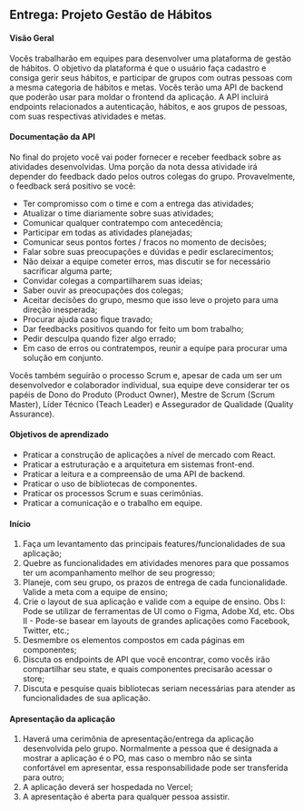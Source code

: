 <h2> Entrega: Projeto Gestão de Hábitos </h2>

<h4>Visão Geral</h4>

<p>   Vocês trabalharão em equipes para desenvolver uma plataforma de gestão de hábitos. O objetivo da plataforma é que o usuário faça cadastro e consiga gerir seus hábitos, e participar de grupos com outras pessoas com a mesma categoria de hábitos e metas. Vocês terão uma API de backend que poderão usar para moldar o frontend da aplicação. A API incluirá endpoints relacionados a autenticação, hábitos, e aos grupos de pessoas, com suas respectivas atividades e metas.</p>

<h4>Documentação da API</h4>

No final do projeto você vai poder fornecer e receber feedback sobre as atividades desenvolvidas. Uma porção da nota dessa atividade irá depender do feedback dado pelos outros colegas do grupo. Provavelmente, o feedback será positivo se você:

<ul>
<li>Ter compromisso com o time e com a entrega das atividades;</li>
<li>Atualizar o time diariamente sobre suas atividades;</li>
<li>Comunicar qualquer contratempo com antecedência;</li>
<li>Participar em todas as atividades planejadas;</li>
<li>Comunicar seus pontos fortes / fracos no momento de decisões;</li>
<li>Falar sobre suas preocupações e dúvidas e pedir esclarecimentos;</li>
<li>Não deixar a equipe cometer erros, mas discutir se for necessário sacrificar alguma parte;</li>
<li>Convidar colegas a compartilharem suas ideias;</li>
<li>Saber ouvir as preocupações dos colegas;</li>
<li>Aceitar decisões do grupo, mesmo que isso leve o projeto para uma direção inesperada;</li>
<li>Procurar ajuda caso fique travado;</li>
<li>Dar feedbacks positivos quando for feito um bom trabalho;</li>
<li>Pedir desculpa quando fizer algo errado;</li>
  <li>Em caso de erros ou contratempos, reunir a equipe para procurar uma solução em conjunto.</li>
</ul>

<p>Vocês também seguirão o processo Scrum e, apesar de cada um ser um desenvolvedor e colaborador individual, sua equipe deve considerar ter os papéis de Dono do Produto (Product Owner), Mestre de Scrum (Scrum Master), Líder Técnico (Teach Leader) e Assegurador de Qualidade (Quality Assurance).</p>


<h4>Objetivos de aprendizado</h4>

<ul>
<li>Praticar a construção de aplicações a nível de mercado com React.</li>
<li>Praticar a estruturação e a arquitetura em sistemas front-end.</li>
<li>Praticar a leitura e a compreensão de uma API de backend.</li>
<li>Praticar o uso de bibliotecas de componentes.</li>
<li>Praticar os processos Scrum e suas cerimônias.</li>
<li>Praticar a comunicação e o trabalho em equipe.</li>
</ul>

<h4>Início</h4>

<ol>
<li>Faça um levantamento das principais features/funcionalidades de sua aplicação;</li>
<li>Quebre as funcionalidades em atividades menores para que possamos ter um acompanhamento melhor de seu progresso;</li>
<li>Planeje, com seu grupo, os prazos de entrega de cada funcionalidade. Valide a meta com a equipe de ensino;</li>
<li>Crie o layout de sua aplicação e valide com a equipe de ensino. Obs I: Pode se utilizar de ferramentas de UI como o Figma, Adobe Xd, etc. Obs II - Pode-se basear em layouts de grandes aplicações como Facebook, Twitter, etc.;</li>
<li>Desmembre os elementos compostos em cada páginas em componentes;</li>
<li>Discuta os endpoints de API que você encontrar, como vocês irão compartilhar seu state, e quais componentes precisarão acessar o store;</li>
<li>Discuta e pesquise quais bibliotecas seriam necessárias para atender as funcionalidades de sua aplicação.</li>
</ol>

<h4>Apresentação da aplicação</h4>

<ol> 
<li>Haverá uma cerimônia de apresentação/entrega da aplicação desenvolvida pelo grupo. Normalmente a pessoa que é designada a mostrar a aplicação é o PO, mas caso o membro não se sinta confortável em apresentar, essa responsabilidade pode ser transferida para outro;</li>
<li>A aplicação deverá ser hospedada no Vercel;</li>
<li>A apresentação é aberta para qualquer pessoa assistir.</li>
